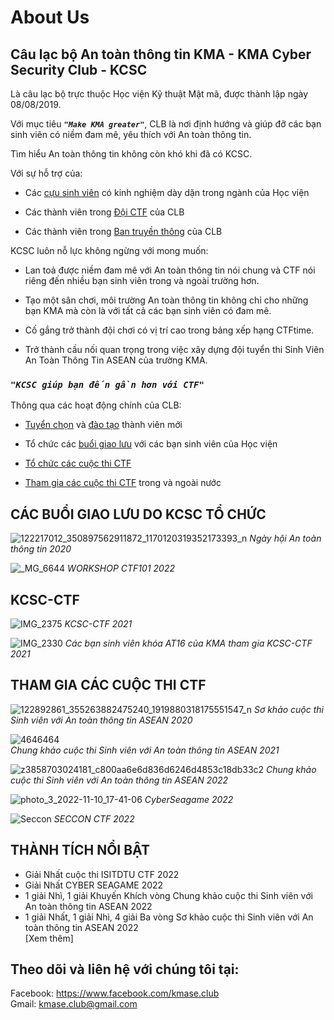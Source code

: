 # About Us  
  
  
## **Câu lạc bộ An toàn thông tin KMA - KMA Cyber Security Club - KCSC** 

Là câu lạc bộ trực thuộc Học viện Kỹ thuật Mật mã, được thành lập ngày 08/08/2019.  

Với mục tiêu ***`"Make KMA greater"`***, CLB là nơi định hướng và giúp đỡ các bạn sinh viên có niềm đam mê, yêu thích với An toàn thông tin.   

Tìm hiểu An toàn thông tin không còn khó khi đã có KCSC.  

Với sự hỗ trợ của:  

* Các [cựu sinh viên](https://kcsc-club.github.io/team-members/#former) có kinh nghiệm dày dặn trong ngành của Học viện  

* Các thành viên trong [Đội CTF](https://kcsc-club.github.io/team-members/#ctfer) của CLB 

* Các thành viên trong [Ban truyền thông](https://kcsc-club.github.io/team-members/#media) của CLB  

KCSC luôn nỗ lực không ngừng với mong muốn:  

* Lan toả được niềm đam mê với An toàn thông tin nói chung và CTF nói riêng đến nhiều bạn sinh viên trong và ngoài trường hơn.

* Tạo một sân chơi, môi trường An toàn thông tin không chỉ cho những bạn KMA mà còn là với tất cả các bạn sinh viên có đam mê.

* Cố gắng trở thành đội chơi có vị trí cao trong bảng xếp hạng CTFtime.

* Trở thành cầu nối quan trọng trong việc xây dựng đội tuyển thi Sinh Viên An Toàn Thông Tin ASEAN của trường KMA.


### ***`"KCSC giúp bạn đến gần hơn với CTF"`***  

Thông qua các hoạt động chính của CLB: 

* [Tuyển chọn](#cách-thức-tuyển-chọn-thành-viên) và [đào tạo](#mô-hình-đào-tạo-thành-viên) thành viên mới  

* Tổ chức các [buổi giao lưu](#các-buổi-giao-lưu-do-kcsc-tổ-chức) với các bạn sinh viên của Học viện  

* [Tổ chức các cuộc thi CTF](#kcsc-ctf)  

* [Tham gia các cuộc thi CTF](#tham-gia-các-cuộc-thi-ctf) trong và ngoài nước  

 
## CÁC BUỔI GIAO LƯU DO KCSC TỔ CHỨC  

![122217012_350897562911872_1170120319352173393_n](https://user-images.githubusercontent.com/74854445/125600469-06baa3fe-f470-4621-847d-b2381d43e097.jpg)
*Ngày hội An toàn thông tin 2020*

![_MG_6644](https://user-images.githubusercontent.com/74854445/232328728-aaa85dea-c1ef-4973-a7b4-90451dda94dc.JPG)
*WORKSHOP CTF101 2022*

## KCSC-CTF  

![IMG_2375](https://user-images.githubusercontent.com/74854445/125601188-aa300c42-1df3-45bd-bdb5-f0b5f924a283.jpg)
*KCSC-CTF 2021*

![IMG_2330](https://user-images.githubusercontent.com/74854445/126890315-0769e71f-c6a6-40e7-8400-2634c95631d6.jpg)
*Các bạn sinh viên khóa AT16 của KMA tham gia KCSC-CTF 2021*

## THAM GIA CÁC CUỘC THI CTF  

![122892861_355263882475240_1919880318175551547_n](https://user-images.githubusercontent.com/74854445/125599861-4cc57197-a648-4d88-9953-c2ca4853d222.jpg)
*Sơ khảo cuộc thi Sinh viên với An toàn thông tin ASEAN 2020*

![4646464](https://user-images.githubusercontent.com/74854445/146711393-61ccbcd9-e923-4a41-83eb-c205cb0ae21f.png)  
*Chung khảo cuộc thi Sinh viên với An toàn thông tin ASEAN 2021*

![z3858703024181_c800aa6e6d836d6246d4853c18db33c2](https://user-images.githubusercontent.com/74854445/221739021-0496f2b9-c1e0-4aea-a0ba-5c38499a84a1.jpg)
*Chung khảo cuộc thi Sinh viên với An toàn thông tin ASEAN 2022*

![photo_3_2022-11-10_17-41-06](https://user-images.githubusercontent.com/74854445/232327877-cb98778c-6164-46f0-b94f-bf9f3315d6a1.jpg)
*CyberSeagame 2022*

![Seccon](https://user-images.githubusercontent.com/74854445/232327988-70f4a9e1-4111-4d61-b0e7-d4699cbc2e71.jpg)
*SECCON CTF 2022*

## THÀNH TÍCH NỔI BẬT
- Giải Nhất cuộc thi ISITDTU CTF 2022
- Giải Nhất CYBER SEAGAME 2022
- 1 giải Nhì, 1 giải Khuyến Khích vòng Chung khảo cuộc thi Sinh viên với An toàn thông tin ASEAN 2022
- 1 giải Nhất, 1 giải Nhì, 4 giải Ba vòng Sơ khảo cuộc thi Sinh viên với An toàn thông tin ASEAN 2022  
[Xem thêm]

## Theo dõi và liên hệ với chúng tôi tại:
Facebook: https://www.facebook.com/kmase.club  
Gmail: kmase.club@gmail.com

